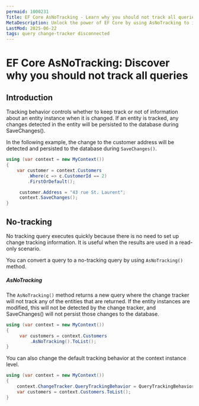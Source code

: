 ```yaml
---
permaid: 1000231
Title: EF Core AsNoTracking - Learn why you should not track all queries
MetaDescription: Unlock the power of EF Core by using AsNoTracking to improve performance when returning entities. Learn why not tracking entities that don't need to be tracked could improve your querying performance.
LastMod: 2025-06-22
tags: query change-tracker disconnected
---
```


# EF Core AsNoTracking: Discover why you should not track all queries

## Introduction

Tracking behavior controls whether to keep track or not of information about an entity instance when it is changed. If an entity is tracked, any changes detected in the entity will be persisted to the database during SaveChanges(). 
 
In the following example, the change to the customer address will be detected and persisted to the database during `SaveChanges()`.


```csharp
using (var context = new MyContext())
{
    var customer = context.Customers
        .Where(c => c.CustomerId == 2)
        .FirstOrDefault();

     customer.Address = "43 rue St. Laurent";
     context.SaveChanges();
}
```

## No-tracking

No tracking query executes quickly because there is no need to set up change tracking information. It is useful when the results are used in a read-only scenario.

You can convert a query to a no-tracking query by using `AsNoTracking()` method.

##### AsNoTracking

The `AsNoTracking()` method returns a new query where the change tracker will not track any of the entities that are returned. If the entity instances are modified, this will not be detected by the change tracker, and SaveChanges() will not persist those changes to the database.


```csharp
using (var context = new MyContext())
{
     var customers = context.Customers
         .AsNoTracking().ToList();
}
```

You can also change the default tracking behavior at the context instance level.


```csharp
using (var context = new MyContext())
{
    context.ChangeTracker.QueryTrackingBehavior = QueryTrackingBehavior.NoTracking;
    var customers = context.Customers.ToList();
}
```

